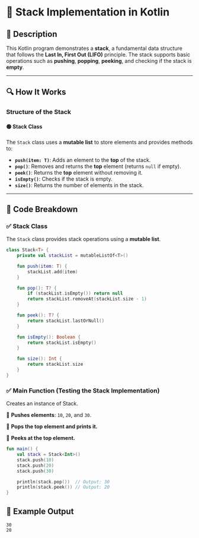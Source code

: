 # 📌 Stack Implementation in Kotlin

## 🚀 Description
This Kotlin program demonstrates a **stack**, a fundamental data structure that follows the **Last In, First Out (LIFO)** principle. The stack supports basic operations such as **pushing**, **popping**, **peeking**, and checking if the stack is **empty**.

---

## 🔍 How It Works

### **Structure of the Stack**
#### 🟢 **Stack Class**
The `Stack` class uses a **mutable list** to store elements and provides methods to:
- **`push(item: T)`**: Adds an element to the **top** of the stack.
- **`pop()`**: Removes and returns the **top** element (returns `null` if empty).
- **`peek()`**: Returns the **top** element without removing it.
- **`isEmpty()`**: Checks if the stack is empty.
- **`size()`**: Returns the number of elements in the stack.

---

## 📂 Code Breakdown

### ✅ **Stack Class**
The `Stack` class provides stack operations using a **mutable list**.

```kotlin
class Stack<T> {
    private val stackList = mutableListOf<T>()

    fun push(item: T) {
        stackList.add(item)
    }

    fun pop(): T? {
        if (stackList.isEmpty()) return null
        return stackList.removeAt(stackList.size - 1)
    }

    fun peek(): T? {
        return stackList.lastOrNull()
    }

    fun isEmpty(): Boolean {
        return stackList.isEmpty()
    }

    fun size(): Int {
        return stackList.size
    }
}
```
### ✅ Main Function (Testing the Stack Implementation)
Creates an instance of Stack<Int>.

🔹 **Pushes elements**: `10`, `20`, and `30`.

🔹 **Pops the top element and prints it.**

🔹 **Peeks at the top element.**

```kotlin
fun main() {
    val stack = Stack<Int>()
    stack.push(10)
    stack.push(20)
    stack.push(30)

    println(stack.pop())  // Output: 30
    println(stack.peek()) // Output: 20
}
```
## 🎯 Example Output
```
30
20
```
